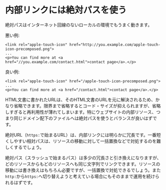 # 内部リンクには絶対パスを使う

絶対パスはインターネット回線のないローカルの環境でもうまく動きます。

悪い例:

    <link rel="apple-touch-icon" href="http://you.example.com/apple-touch-icon-precomposed.png">
    ...
    <p>You can find more at <a href="//you.example.com/contact.html">contact page</a>.</p>

良い例:

    <link rel="apple-touch-icon" href="/apple-touch-icon-precomposed.png">
    ...
    <p>You can find more at <a href="/contact.html">contact page</a>.</p>

HTML文書に書かれたURLは、そのHTML文書のURLを元に解決されるため、かなり省略できます。限界まで省略するとコード・サイズが抑えられますが、省略しすぎると再利用性が薄れてしまいます。特にウェブサイトの内部リソース、つまり同じドメイン配下のファイルへは絶対パスを使うとバランスが良いはずです。

絶対URL（`https:`で始まるURL）は、内部リンクには明らかに冗長です。一番短くしやすい相対パスは、リソースの移動に対して一括置換などで対処するのを難しくするでしょう。

絶対パス（スラッシュで始まるパス）は多少の冗長さと引き換えになりますが、どのリソースからもどのリソースへも同じ文字列でリンクできます。リソースの移動には書き換えはもちろん必要ですが、一括置換で対処できるでしょう。また`http:`から`https:`へ切り替えようと考えている場合にもそのままで運用を続けられるはずです。
